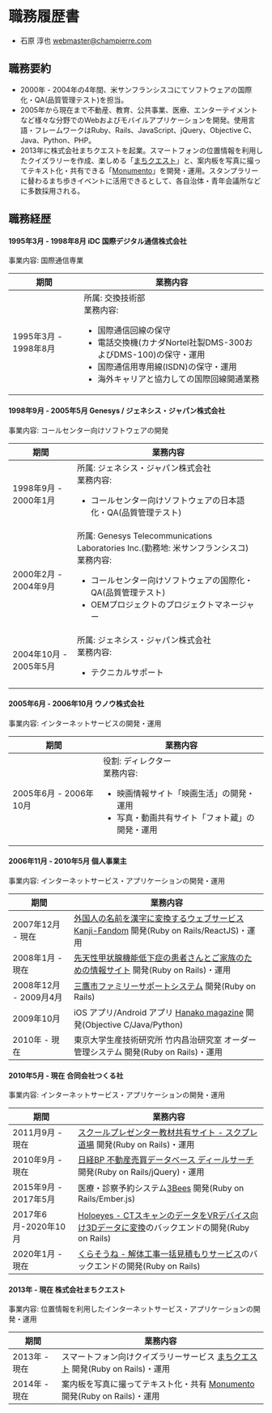 # 職務履歴書
* 石原 淳也 <webmaster@champierre.com>

## 職務要約
- 2000年 - 2004年の4年間、米サンフランシスコにてソフトウェアの国際化・QA(品質管理テスト)を担当。
- 2005年から現在まで不動産、教育、公共事業、医療、エンターテイメントなど様々な分野でのWebおよびモバイルアプリケーションを開発。使用言語・フレームワークはRuby、Rails、JavaScript、jQuery、Objective C、Java、Python、PHP。
- 2013年に株式会社まちクエストを起業。スマートフォンの位置情報を利用したクイズラリーを作成、楽しめる「[まちクエスト](https://machique.st/)」と、案内板を写真に撮ってテキスト化・共有できる「[Monumento](https://monumen.to/)」を開発・運用。スタンプラリーに替わるまち歩きイベントに活用できるとして、各自治体・青年会議所などに多数採用される。

## 職務経歴

#### 1995年3月 - 1998年8月 iDC 国際デジタル通信株式会社
事業内容: 国際通信専業

| 期間 | 業務内容 |
| ---- | ---- |
| 1995年3月 - 1998年8月 | 所属: 交換技術部<br />業務内容: <ul><li>国際通信回線の保守</li><li>電話交換機(カナダNortel社製DMS-300およびDMS-100)の保守・運用</li><li>国際通信用専用線(ISDN)の保守・運用</li><li>海外キャリアと協力しての国際回線開通業務</li>|

#### 1998年9月 - 2005年5月 Genesys / ジェネシス・ジャパン株式会社
事業内容: コールセンター向けソフトウェアの開発

| 期間 | 業務内容 |
| ---- | ---- |
| 1998年9月 - 2000年1月 | 所属: ジェネシス・ジャパン株式会社<br />業務内容: <ul><li>コールセンター向けソフトウェアの日本語化・QA(品質管理テスト)</li> |
| 2000年2月 - 2004年9月 | 所属: Genesys Telecommunications Laboratories Inc.(勤務地: 米サンフランシスコ)<br />業務内容: <ul><li>コールセンター向けソフトウェアの国際化・QA(品質管理テスト)</li><li>OEMプロジェクトのプロジェクトマネージャー</li> |
| 2004年10月 - 2005年5月 | 所属: ジェネシス・ジャパン株式会社<br />業務内容: <ul><li>テクニカルサポート</li> |

#### 2005年6月 - 2006年10月 ウノウ株式会社
事業内容: インターネットサービスの開発・運用

| 期間 | 業務内容 |
| ---- | ---- |
| 2005年6月 - 2006年10月 | 役割: ディレクター<br />業務内容: <ul><li>映画情報サイト「映画生活」の開発・運用</li><li>写真・動画共有サイト「フォト蔵」の開発・運用</li> |

#### 2006年11月 - 2010年5月 個人事業主
事業内容: インターネットサービス・アプリケーションの開発・運用

| 期間 | 業務内容 |
| ---- | ---- |
| 2007年12月 - 現在 | [外国人の名前を漢字に変換するウェブサービス Kanji-Fandom](http://kanji-fandom.herokuapp.com/) 開発(Ruby on Rails/ReactJS)・運用 |
| 2008年1月 - 現在 | [先天性甲状腺機能低下症の患者さんとご家族のための情報サイト](http://kodomo-kenkou.com/) 開発(Ruby on Rails)・運用 |
| 2008年12月 - 2009月4月 | [三鷹市ファミリーサポートシステム](https://www.kosodate.mitaka.ne.jp/shien/famisapo/) 開発(Ruby on Rails) |
| 2009年10月 | iOS アプリ/Android アプリ [Hanako magazine](https://itunes.apple.com/jp/app/id409988078?mt=8) 開発(Objective C/Java/Python) |
| 2010年 - 現在 | 東京大学生産技術研究所 竹内昌治研究室 オーダー管理システム 開発(Ruby on Rails)・運用 |

#### 2010年5月 - 現在 合同会社つくる社
事業内容: インターネットサービス・アプリケーションの開発・運用

| 期間 | 業務内容 |
| ---- | ---- |
| 2011月9月 - 現在 | [スクールプレゼンター教材共有サイト - スクプレ道場](http://schoolpresenter.jp/) 開発(Ruby on Rails)・運用 |
| 2010年9月 - 現在 | [日経BP 不動産売買データベース ディールサーチ](https://ds.project.nikkeibp.co.jp/) 開発(Ruby on Rails/jQuery)・運用 |
| 2015年9月 - 2017年5月 | 医療・診察予約システム[3Bees](https://www.3bees.com/) 開発(Ruby on Rails/Ember.js) |
| 2017年6月-2020年10月 | [Holoeyes - CTスキャンのデータをVRデバイス向け3Dデータに変換](https://holoeyes.jp/)のバックエンドの開発(Ruby on Rails) |
| 2020年1月 - 現在 | [くらそうね - 解体工事一括見積もりサービス](https://www.crassone.jp/)のバックエンドの開発(Ruby on Rails) |

#### 2013年 - 現在 株式会社まちクエスト
事業内容: 位置情報を利用したインターネットサービス・アプリケーションの開発・運用

| 期間 | 業務内容 |
| ---- | ---- |
| 2013年 - 現在 | スマートフォン向けクイズラリーサービス [まちクエスト](https://machique.st/) 開発(Ruby on Rails)・運用 |
| 2014年 - 現在 | 案内板を写真に撮ってテキスト化・共有 [Monumento](https://monumen.to/) 開発(Ruby on Rails)・運用 |
